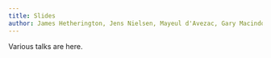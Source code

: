 ```yaml
---
title: Slides 
author: James Hetherington, Jens Nielsen, Mayeul d'Avezac, Gary Macindoe, Raquel Alegre, and Sinan Shi
---
```


Various talks are here.
